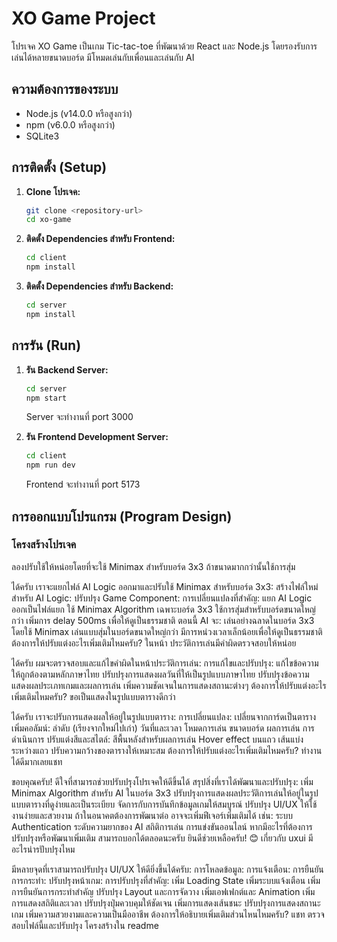 # XO Game Project

โปรเจค XO Game เป็นเกม Tic-tac-toe ที่พัฒนาด้วย React และ Node.js โดยรองรับการเล่นได้หลายขนาดบอร์ด มีโหมดเล่นกับเพื่อนและเล่นกับ AI

## ความต้องการของระบบ

- Node.js (v14.0.0 หรือสูงกว่า)
- npm (v6.0.0 หรือสูงกว่า)
- SQLite3

## การติดตั้ง (Setup)

1. **Clone โปรเจค:**
   ```bash
   git clone <repository-url>
   cd xo-game
   ```

2. **ติดตั้ง Dependencies สำหรับ Frontend:**
   ```bash
   cd client
   npm install
   ```

3. **ติดตั้ง Dependencies สำหรับ Backend:**
   ```bash
   cd server
   npm install
   ```

## การรัน (Run)

1. **รัน Backend Server:**
   ```bash
   cd server
   npm start
   ```
   Server จะทำงานที่ port 3000

2. **รัน Frontend Development Server:**
   ```bash
   cd client
   npm run dev
   ```
   Frontend จะทำงานที่ port 5173

## การออกแบบโปรแกรม (Program Design)

### โครงสร้างโปรเจค

ลองปรับใช้ให้หน่อยโดยที่จะใช้   Minimax สำหรับบอร์ด 3x3 ถ้าขนาดมากกว่านั้นใช้การสุ่ม

ได้ครับ เราจะแยกไฟล์ AI Logic ออกมาและปรับใช้ Minimax สำหรับบอร์ด 3x3:
สร้างไฟล์ใหม่สำหรับ AI Logic:
ปรับปรุง Game Component:
การเปลี่ยนแปลงที่สำคัญ:
แยก AI Logic ออกเป็นไฟล์แยก
ใช้ Minimax Algorithm เฉพาะบอร์ด 3x3
ใช้การสุ่มสำหรับบอร์ดขนาดใหญ่กว่า
เพิ่มการ delay 500ms เพื่อให้ดูเป็นธรรมชาติ
ตอนนี้ AI จะ:
เล่นอย่างฉลาดในบอร์ด 3x3 โดยใช้ Minimax
เล่นแบบสุ่มในบอร์ดขนาดใหญ่กว่า
มีการหน่วงเวลาเล็กน้อยเพื่อให้ดูเป็นธรรมชาติ
ต้องการให้ปรับแต่งอะไรเพิ่มเติมไหมครับ?
ในหน้า ประวัติการเล่นมีคำผิดตรวจสอบให้หน่อย 

ได้ครับ ผมจะตรวจสอบและแก้ไขคำผิดในหน้าประวัติการเล่น:
การแก้ไขและปรับปรุง:
แก้ไขข้อความให้ถูกต้องตามหลักภาษาไทย
ปรับปรุงการแสดงผลวันที่ให้เป็นรูปแบบภาษาไทย
ปรับปรุงข้อความแสดงผลประเภทเกมและผลการเล่น
เพิ่มความชัดเจนในการแสดงสถานะต่างๆ
ต้องการให้ปรับแต่งอะไรเพิ่มเติมไหมครับ?
ขอเป็นแสดงในรูปแบบตารางดีกว่า

ได้ครับ เราจะปรับการแสดงผลให้อยู่ในรูปแบบตาราง:
การเปลี่ยนแปลง:
เปลี่ยนจากการ์ดเป็นตาราง
เพิ่มคอลัมน์:
ลำดับ (เรียงจากใหม่ไปเก่า)
วันที่และเวลา
โหมดการเล่น
ขนาดบอร์ด
ผลการเล่น
การดำเนินการ
ปรับแต่งสีและสไตล์:
สีพื้นหลังสำหรับผลการเล่น
Hover effect บนแถว
เส้นแบ่งระหว่างแถว
ปรับความกว้างของตารางให้เหมาะสม
ต้องการให้ปรับแต่งอะไรเพิ่มเติมไหมครับ?
ทำงานได้ดีมากเลยแชท

ขอบคุณครับ! ดีใจที่สามารถช่วยปรับปรุงโปรเจคให้ดีขึ้นได้
สรุปสิ่งที่เราได้พัฒนาและปรับปรุง:
เพิ่ม Minimax Algorithm สำหรับ AI ในบอร์ด 3x3
ปรับปรุงการแสดงผลประวัติการเล่นให้อยู่ในรูปแบบตารางที่ดูง่ายและเป็นระเบียบ
จัดการกับการบันทึกข้อมูลเกมให้สมบูรณ์
ปรับปรุง UI/UX ให้ใช้งานง่ายและสวยงาม
ถ้าในอนาคตต้องการพัฒนาต่อ อาจจะเพิ่มฟีเจอร์เพิ่มเติมได้ เช่น:
ระบบ Authentication
ระดับความยากของ AI
สถิติการเล่น
การแข่งขันออนไลน์
หากมีอะไรที่ต้องการปรับปรุงหรือพัฒนาเพิ่มเติม สามารถบอกได้ตลอดนะครับ ยินดีช่วยเหลือครับ! 😊
เกี่ยวกับ uxui มีอะไรน่ารปับปรุงไหม

มีหลายจุดที่เราสามารถปรับปรุง UI/UX ให้ดียิ่งขึ้นได้ครับ:
การโหลดข้อมูล:
การแจ้งเตือน:
การยืนยันการกระทำ:
ปรับปรุงหน้าเกม:
การปรับปรุงที่สำคัญ:
เพิ่ม Loading State
เพิ่มระบบแจ้งเตือน
เพิ่มการยืนยันการกระทำสำคัญ
ปรับปรุง Layout และการจัดวาง
เพิ่มเอฟเฟกต์และ Animation
เพิ่มการแสดงสถิติและเวลา
ปรับปรุงปุ่มควบคุมให้ชัดเจน
เพิ่มการแสดงเส้นชนะ
ปรับปรุงการแสดงสถานะเกม
เพิ่มความสวยงามและความเป็นมืออาชีพ
ต้องการให้อธิบายเพิ่มเติมส่วนไหนไหมครับ?
แชท ตรวจสอบไฟล์นี้และปรับปรุง โครงสร้างใน readme 

